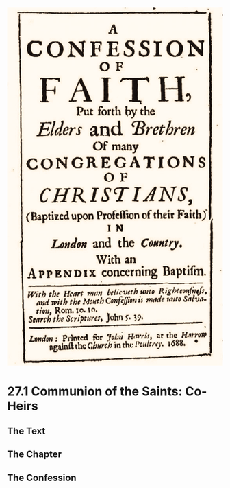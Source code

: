 <img class="intro-right" src="art-1689.png">

# 27.1 Communion of the Saints: Co-Heirs

## The Text

## The Chapter

## The Confession


